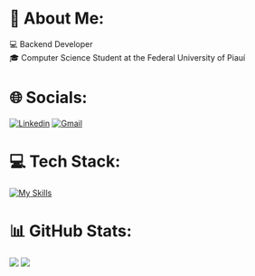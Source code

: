 # 👋 About Me:
💻 Backend Developer<br>🎓 Computer Science Student at the Federal University of Piauí

# 🌐 Socials:
[![Linkedin]( https://img.shields.io/badge/LinkedIn-0077B5?style=for-the-badge&logo=linkedin&logoColor=white)](https://www.linkedin.com/in/joão-filipe-batista-4b3640212/)
[![Gmail](https://img.shields.io/badge/Gmail-c14438?style=for-the-badge&logo=Gmail&logoColor=white&link=mailto:joaofilipeb045@gmail.com)](mailto:joaofilipeb045@gmail.com/)

# 💻 Tech Stack:
[![My Skills](https://skillicons.dev/icons?i=js,ts,py,java,kotlin,androidstudio,spring,nestjs,django,react,nextjs,materialui,postgres,mysql,linux,git&perline=8)](https://skillicons.dev)

# 📊 GitHub Stats:
![](https://github-readme-streak-stats.herokuapp.com/?user=JFBatista023&theme=blue-green&hide_border=false)
![](https://github-readme-stats-git-masterrstaa-rickstaa.vercel.app/api/top-langs/?username=JFBatista023&theme=blue-green&hide_border=false&include_all_commits=false&count_private=false&layout=compact)
